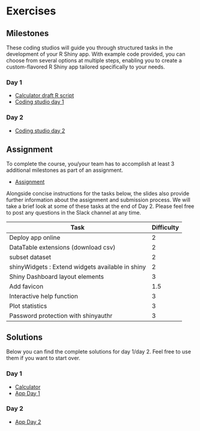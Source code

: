 # Exercises

## Milestones

These coding studios will guide you through structured tasks in the development of your R Shiny app. With example code provided, you can choose from several options at multiple steps, enabling you to create a custom-flavored R Shiny app tailored specifically to your needs.

### Day 1

- <a href="../R_code/exercises/01_calculator.R" target="_blank">Calculator draft R script</a>
- <a href="../slides/03_Milestones_day1.html" target="_blank">Coding studio day 1</a>

### Day 2

- <a href="../slides/04_Milestones_day2.html" target="_blank">Coding studio day 2</a>

## Assignment

To complete the course, you/your team has to accomplish at least 3 additional milestones as part of an assignment.

- <a href="../slides/06_Milestones_Assignment.html" target="_blank">Assignment</a>

Alongside concise instructions for the tasks below, the slides also provide further information about the assignment and submission process. We will take a brief look at some of these tasks at the end of Day 2. Please feel free to post any questions in the Slack channel at any time.

| Task                                             | Difficulty |
|--------------------------------------------------|------------|
| Deploy app online                                | 2          |
| DataTable extensions (download csv)              | 2          |
| subset dataset                                   | 2          |
| shinyWidgets : Extend widgets available in shiny | 2          |
| Shiny Dashboard layout elements                  | 3          |
| Add favicon                                      | 1.5        |
| Interactive help function                        | 3          |
| Plot statistics                                  | 3          |
| Password protection with shinyauthr              | 3          |


## Solutions

Below you can find the complete solutions for day 1/day 2. Feel free to use them if you want to start over.

### Day 1

- <a href="../R_code/solutions/02_calculator_reactive.R" target="_blank">Calculator</a>
- <a href="../R_code/solutions/03_day1.R" target="_blank">App Day 1</a>

### Day 2

- <a href="../R_code/solutions/09_brush_zoom.R" target="_blank">App Day 2</a>